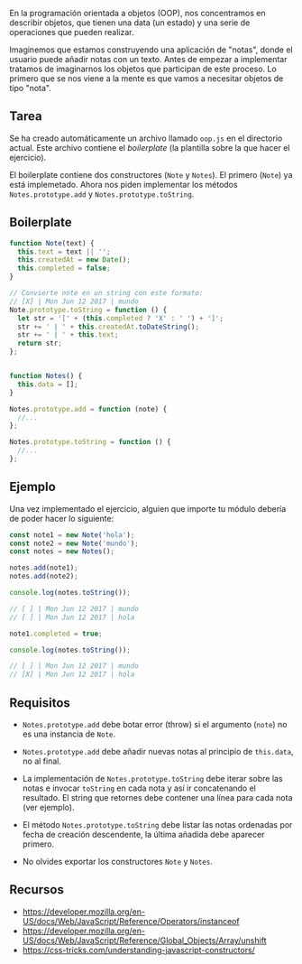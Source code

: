 En la programación orientada a objetos (OOP), nos concentramos en describir
objetos, que tienen una data (un estado) y una serie de operaciones que pueden
realizar.

Imaginemos que estamos construyendo una aplicación de "notas", donde el usuario
puede añadir notas con un texto. Antes de empezar a implementar tratamos de
imaginarnos los objetos que participan de este proceso. Lo primero que se nos
viene a la mente es que vamos a necesitar objetos de tipo "nota".

## Tarea

Se ha creado automáticamente un archivo llamado `oop.js` en el directorio
actual. Este archivo contiene el _boilerplate_ (la plantilla sobre la que hacer
el ejercicio).

El boilerplate contiene dos constructores (`Note` y `Notes`). El primero
(`Note`) ya está implemetado. Ahora nos piden implementar los métodos
`Notes.prototype.add` y `Notes.prototype.toString`.

## Boilerplate

```js
function Note(text) {
  this.text = text || '';
  this.createdAt = new Date();
  this.completed = false;
}

// Convierte note en un string con este formato:
// [X] | Mon Jun 12 2017 | mundo
Note.prototype.toString = function () {
  let str = '[' + (this.completed ? 'X' : ' ') + ']';
  str += ' | ' + this.createdAt.toDateString();
  str += ' | ' + this.text;
  return str;
};


function Notes() {
  this.data = [];
}

Notes.prototype.add = function (note) {
  //...
};

Notes.prototype.toString = function () {
  //...
};
```

## Ejemplo

Una vez implementado el ejercicio, alguien que importe tu módulo debería de
poder hacer lo siguiente:

```js
const note1 = new Note('hola');
const note2 = new Note('mundo');
const notes = new Notes();

notes.add(note1);
notes.add(note2);

console.log(notes.toString());

// [ ] | Mon Jun 12 2017 | mundo
// [ ] | Mon Jun 12 2017 | hola

note1.completed = true;

console.log(notes.toString());

// [ ] | Mon Jun 12 2017 | mundo
// [X] | Mon Jun 12 2017 | hola
```

## Requisitos

* `Notes.prototype.add` debe botar error (throw) si el argumento (`note`) no es una instancia de `Note`.

* `Notes.prototype.add` debe añadir nuevas notas al principio de `this.data`, no al final.

* La implementación de `Notes.prototype.toString` debe iterar sobre las notas e invocar `toString` en cada nota y así ir concatenando el resultado. El string que retornes debe contener una línea para cada nota (ver ejemplo).

* El método `Notes.prototype.toString` debe listar las notas ordenadas por fecha de creación descendente, la última añadida debe aparecer primero.

* No olvides exportar los constructores `Note` y `Notes`.

## Recursos

* https://developer.mozilla.org/en-US/docs/Web/JavaScript/Reference/Operators/instanceof
* https://developer.mozilla.org/en-US/docs/Web/JavaScript/Reference/Global_Objects/Array/unshift
* https://css-tricks.com/understanding-javascript-constructors/
